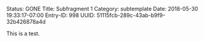 Status: GONE
Title: Subfragment 1
Category: subtemplate
Date: 2018-05-30 19:33:17-07:00
Entry-ID: 998
UUID: 51115fcb-289c-43ab-b9f9-32b426878a4d

This is a test.
